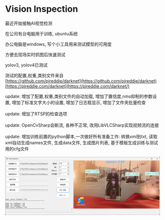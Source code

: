 # Vision Inspection

最近开始接触AI视觉检测<br>

在公司有台电脑用于训练, ubuntu系统<br>

办公电脑是windows, 写个小工具用来测试模型的可用度<br>

方便去现场实时抓图后快速测试<br>

yolov3, yolov4已测试<br>

测试的配置,权重,类别文件来自<br>
[https://github.com/pjreddie/darknet](https://github.com/pjreddie/darknet)<br>
[https://pjreddie.com/darknet](https://pjreddie.com/darknet/)<br>

update: 增加了配置,权重,类别文件的自动加载, 增加了置信度,nms抑制的参数设置, 增加了标准文字大小的设置, 增加了日志框显示, 增加了文件夹批量检查<br><br>
update: 增加了RTSP的检查选项<br><br>
update: OpenCvSharp会断流, 各种不正常, 改用LibVLCSharp实现视频流的连接<br><br>
update: 增加训练前置的python脚本,一次做好所有准备工作: 转换xml到txt, 读取xml自动生成names文件, 生成data文件, 生成图片列表, 基于模板生成训练与测试用的cfg文件<br><br>
![image](https://github.com/Amaury-GitHub/VisionInspection/blob/master/IMG/img1.png)<br>
